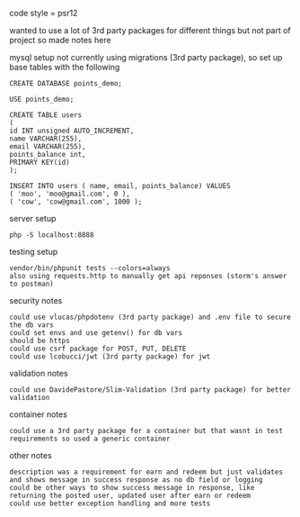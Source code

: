 code style = psr12

wanted to use a lot of 3rd party packages for different things but not part of project so made notes here

mysql setup
not currently using migrations (3rd party package), so set up base tables with the following

    CREATE DATABASE points_demo;

    USE points_demo;
    
    CREATE TABLE users
    (
    id INT unsigned AUTO_INCREMENT,  
    name VARCHAR(255),
    email VARCHAR(255),
    points_balance int,
    PRIMARY KEY(id)
    );
    
    INSERT INTO users ( name, email, points_balance) VALUES
    ( 'moo', 'moo@gmail.com', 0 ),
    ( 'cow', 'cow@gmail.com', 1000 );

server setup

    php -S localhost:8888

testing setup

    vendor/bin/phpunit tests --colors=always
    also using requests.http to manually get api reponses (storm's answer to postman)

security notes

    could use vlucas/phpdotenv (3rd party package) and .env file to secure the db vars
    could set envs and use getenv() for db vars
    should be https
    could use csrf package for POST, PUT, DELETE
    could use lcobucci/jwt (3rd party package) for jwt

validation notes

    could use DavidePastore/Slim-Validation (3rd party package) for better validation

container notes

    could use a 3rd party package for a container but that wasnt in test requirements so used a generic container

other notes

    description was a requirement for earn and redeem but just validates and shows message in success response as no db field or logging
    could be other ways to show success message in response, like returning the posted user, updated user after earn or redeem
    could use better exception handling and more tests
